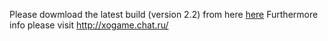 
Please dowmload the latest build (version 2.2) from here [here](http://xogame.chat.ru/xo2.zip)
Furthermore info please visit http://xogame.chat.ru/
